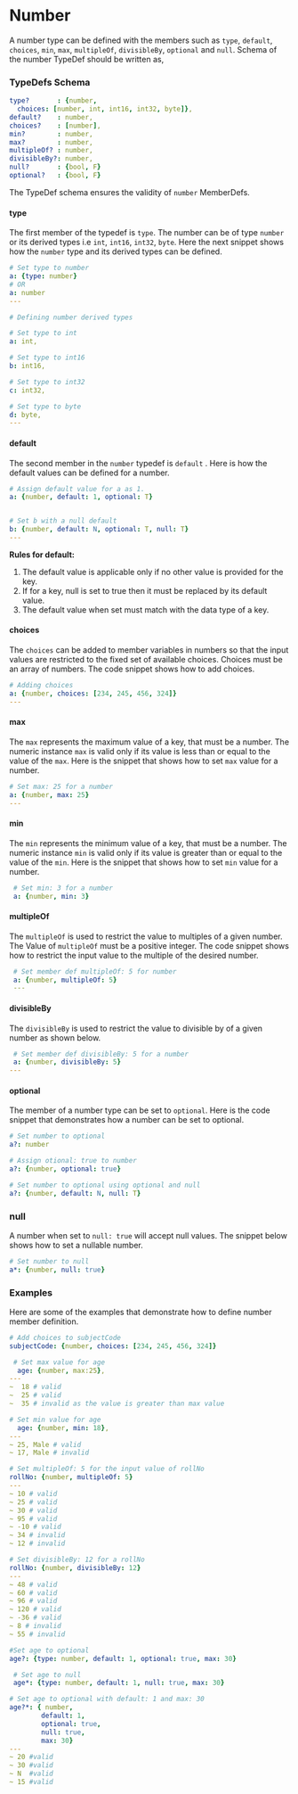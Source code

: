 # Number

A number type can be defined with the members such as `type`,  `default`, `choices`,  `min`,  `max`,  `multipleOf`,  `divisibleBy`,  `optional` and `null`.  Schema of the number TypeDef should be  written as,&#x20;

### TypeDefs Schema

```yaml
type?       : {number, 
  choices: [number, int, int16, int32, byte]},
default?    : number,
choices?    : [number],
min?        : number,
max?        : number,
multipleOf? : number,    
divisibleBy?: number,
null?       : {bool, F}
optional?   : {bool, F}
```

The TypeDef schema ensures the validity of `number` MemberDefs.

#### type&#x20;

The first member of the typedef is `type`. The number can be of type `number` or its derived types i.e `int`, `int16`,  `int32`, `byte`. Here the next snippet shows how the `number` type and its derived types can be defined.

```yaml
# Set type to number
a: {type: number} 
# OR 
a: number
---
```

```yaml
# Defining number derived types

# Set type to int
a: int, 

# Set type to int16
b: int16, 

# Set type to int32
c: int32, 

# Set type to byte
d: byte, 
---

```

#### **default**

The second member in the `number` typedef is `default` . Here is how the default values can be defined for a number.

```yaml
# Assign default value for a as 1.
a: {number, default: 1, optional: T}


# Set b with a null default
b: {number, default: N, optional: T, null: T}
---
```

**Rules for default:**

1. The default value is applicable only if no other value is provided for the key.
2. If for a key,  null is set to true then it must be replaced by its default value.
3. The default value when set must match with the data type of a key.&#x20;

#### **choices**&#x20;

The `choices` can be added to member variables in numbers so that the input values are restricted to the fixed set of available choices.  Choices must be an array of numbers. The code snippet shows how to add choices.

```yaml
# Adding choices 
a: {number, choices: [234, 245, 456, 324]}
---
```

#### **max**

The `max` represents the maximum value of a key, that must be a number. The numeric instance  `max` is valid only if its value is less than or equal to the value of the `max`. Here is the snippet that shows how to set `max`  value for a number.

```yaml
# Set max: 25 for a number
a: {number, max: 25}
---
```

#### min

The `min` represents the minimum value of a key, that must be a number. The numeric instance  `min` is valid only if its value is greater than or equal to the value of the `min`. Here is the snippet that shows how to set `min`  value for a number.

```yaml
 # Set min: 3 for a number
 a: {number, min: 3}
```

#### multipleOf

The  `multipleOf` is used to restrict the value to multiples of a given number. The Value of `multipleOf`  must be a positive integer. The code snippet shows how to restrict the input value to the multiple of the desired number.&#x20;

```yaml
 # Set member def multipleOf: 5 for number
 a: {number, multipleOf: 5}
 ---
```

#### **divisibleBy**

The `divisibleBy` is used to restrict the value to divisible by of a given number as shown below.

```yaml
 # Set member def divisibleBy: 5 for a number
 a: {number, divisibleBy: 5}
---
```

#### **optional**

The member of a number type can be set to `optional`. Here is the code snippet that demonstrates how a number can be set to optional.

```yaml
# Set number to optional
a?: number

# Assign otional: true to number
a?: {number, optional: true}

# Set number to optional using optional and null
a?: {number, default: N, null: T}

```

### null

A number when set to `null: true` will accept null values. The snippet below shows how to set a nullable number.

```yaml
# Set number to null 
a*: {number, null: true}
```

### Examples

Here are some of the examples that demonstrate how to define number member definition.

```yaml
# Add choices to subjectCode 
subjectCode: {number, choices: [234, 245, 456, 324]}
```

```yaml
 # Set max value for age
  age: {number, max:25}, 
---
~  18 # valid
~  25 # valid
~  35 # invalid as the value is greater than max value
```

```yaml
# Set min value for age 
  age: {number, min: 18}, 
---
~ 25, Male # valid
~ 17, Male # invalid
```

```yaml
# Set multipleOf: 5 for the input value of rollNo
rollNo: {number, multipleOf: 5}
---
~ 10 # valid
~ 25 # valid
~ 30 # valid
~ 95 # valid
~ -10 # valid
~ 34 # invalid
~ 12 # invalid
```

```yaml
# Set divisibleBy: 12 for a rollNo
rollNo: {number, divisibleBy: 12}
---
~ 48 # valid
~ 60 # valid
~ 96 # valid
~ 120 # valid
~ -36 # valid
~ 8 # invalid
~ 55 # invalid
```

```yaml
#Set age to optional
age?: {type: number, default: 1, optional: true, max: 30}

```

```yaml
 # Set age to null
 age*: {type: number, default: 1, null: true, max: 30}
```

```yaml
# Set age to optional with default: 1 and max: 30
age?*: { number, 
        default: 1, 
        optional: true,
        null: true,  
        max: 30}
---
~ 20 #valid
~ 30 #valid
~ N  #valid
~ 15 #valid
```

###

####

####
